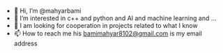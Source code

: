- 👋 Hi, I’m @mahyarbami
- 👀 I’m interested in c++ and python and AI and machine learning and ...
- 💞️ I am looking for cooperation in projects related to what I know
- 📫 How to reach me his bamimahyar8102@gmail.com is my email address

<!---
mahyarcs50/mahyarcs50 is a ✨ special ✨ repository because its `README.md` (this file) appears on your GitHub profile.
You can click the Preview link to take a look at your changes.
--->
